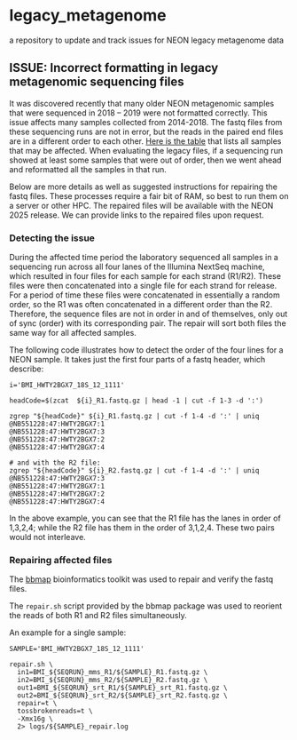# legacy_metagenome

a repository to update and track issues for NEON legacy metagenome data

## ISSUE: Incorrect formatting in legacy metagenomic sequencing files 

It was discovered recently that many older NEON metagenomic samples that were sequenced in 2018 – 2019 were not formatted correctly. This issue affects many samples collected from 2014-2018. The fastq files from these sequencing runs are not in error, but the reads in the paired end files are in a different order to each other. [Here is the table](https://github.com/NEONScience/legacy_metagenome/blob/main/docs/neon_samples_potentially_mispaired.tsv) that lists all samples that may be affected. When evaluating the legacy files, if a sequencing run showed at least some samples that were out of order, then we went ahead and reformatted all the samples in that run. 

Below are more details as well as suggested instructions for repairing the fastq files. These processes require a fair bit of RAM, so best to run them on a server or other HPC. The repaired files will be available with the NEON 2025 release. We can provide links to the repaired files upon request. 

### Detecting the issue 

During the affected time period the laboratory sequenced all samples in a sequencing run across all four lanes of the Illumina NextSeq machine, which resulted in four files for each sample for each strand (R1/R2). These files were then concatenated into a single file for each strand for release. For a period of time these files were concatenated in essentially a random order, so the R1 was often concatenated in a different order than the R2. Therefore, the sequence files are not in order in and of themselves, only out of sync (order) with its corresponding pair. The repair will sort both files the same way for all affected samples. 

The following code illustrates how to detect the order of the four lines for a NEON sample. It takes just the first four parts of a fastq header, which describe: 



```
i='BMI_HWTY2BGX7_18S_12_1111'

headCode=$(zcat  ${i}_R1.fastq.gz | head -1 | cut -f 1-3 -d ':')

zgrep "${headCode}" ${i}_R1.fastq.gz | cut -f 1-4 -d ':' | uniq 
@NB551228:47:HWTY2BGX7:1
@NB551228:47:HWTY2BGX7:3
@NB551228:47:HWTY2BGX7:2
@NB551228:47:HWTY2BGX7:4

# and with the R2 file:
zgrep "${headCode}" ${i}_R2.fastq.gz | cut -f 1-4 -d ':' | uniq 
@NB551228:47:HWTY2BGX7:3
@NB551228:47:HWTY2BGX7:1
@NB551228:47:HWTY2BGX7:2
@NB551228:47:HWTY2BGX7:4

```

In the above example, you can see that the R1 file has the lanes in order of 1,3,2,4; while the R2 file has them in the order of 3,1,2,4. These two pairs would not interleave. 


### Repairing affected files 

The [bbmap](https://jgi.doe.gov/data-and-tools/software-tools/bbtools/bb-tools-user-guide/bbmap-guide/) bioinformatics toolkit was used to repair and verify the fastq files. 

The `repair.sh` script provided by the bbmap package was used to reorient the reads of both R1 and R2 files simultaneously. 

An example for a single sample:

```
SAMPLE='BMI_HWTY2BGX7_18S_12_1111'

repair.sh \
  in1=BMI_${SEQRUN}_mms_R1/${SAMPLE}_R1.fastq.gz \
  in2=BMI_${SEQRUN}_mms_R2/${SAMPLE}_R2.fastq.gz \
  out1=BMI_${SEQRUN}_srt_R1/${SAMPLE}_srt_R1.fastq.gz \
  out2=BMI_${SEQRUN}_srt_R2/${SAMPLE}_srt_R2.fastq.gz \
  repair=t \
  tossbrokenreads=t \
  -Xmx16g \
  2> logs/${SAMPLE}_repair.log


```


